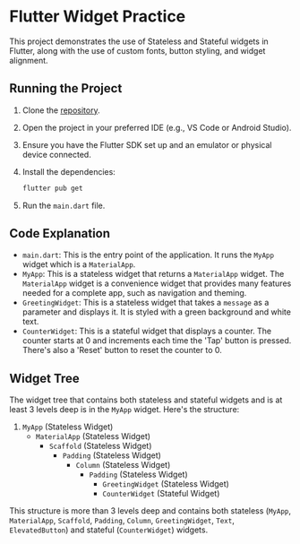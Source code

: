 # Flutter Widget Practice

This project demonstrates the use of Stateless and Stateful widgets in Flutter, along with the use of custom fonts, button styling, and widget alignment.

## Running the Project

1. Clone the [repository](https://github.com/ifirdavs/flutter-widgets-practice.git).
2. Open the project in your preferred IDE (e.g., VS Code or Android Studio).
3. Ensure you have the Flutter SDK set up and an emulator or physical device connected.
4. Install the dependencies:

    ```bash
    flutter pub get
    ```

5. Run the `main.dart` file.

## Code Explanation

- `main.dart`: This is the entry point of the application. It runs the `MyApp` widget which is a `MaterialApp`.
- `MyApp`: This is a stateless widget that returns a `MaterialApp` widget. The `MaterialApp` widget is a convenience widget that provides many features needed for a complete app, such as navigation and theming.
- `GreetingWidget`: This is a stateless widget that takes a `message` as a parameter and displays it. It is styled with a green background and white text.
- `CounterWidget`: This is a stateful widget that displays a counter. The counter starts at 0 and increments each time the 'Tap' button is pressed. There's also a 'Reset' button to reset the counter to 0.

## Widget Tree

The widget tree that contains both stateless and stateful widgets and is at least 3 levels deep is in the `MyApp` widget. Here's the structure:

1. `MyApp` (Stateless Widget)
   - `MaterialApp` (Stateless Widget)
     - `Scaffold` (Stateless Widget)
       - `Padding` (Stateless Widget)
         - `Column` (Stateless Widget)
           - `Padding` (Stateless Widget)
             - `GreetingWidget` (Stateless Widget)
             - `CounterWidget` (Stateful Widget)

This structure is more than 3 levels deep and contains both stateless (`MyApp`, `MaterialApp`, `Scaffold`, `Padding`, `Column`, `GreetingWidget`, `Text`, `ElevatedButton`) and stateful (`CounterWidget`) widgets.

